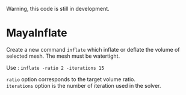 Warning, this code is still in development.

# MayaInflate

Create a new command `inflate` which inflate or deflate the volume of selected mesh.
The mesh must be watertight.

Use : `inflate -ratio 2 -iterations 15`

`ratio` option corresponds to the target volume ratio.  
`iterations` option is the number of iteration used in the solver.
